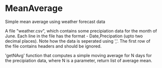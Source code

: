 # MeanAverage
Simple mean average using weather forecast data

A file "weather.csv", which contains some precipiation data for the month of June. Each line in the file has the format - Date,Precipation (upto two decimal places). Note how the data is seperated using ','. The first row of the file contains headers and should be ignored.

'getNAvg' function that computes a simple moving average for N days for the precipiation data, where N is a parameter, return list of average mean.
